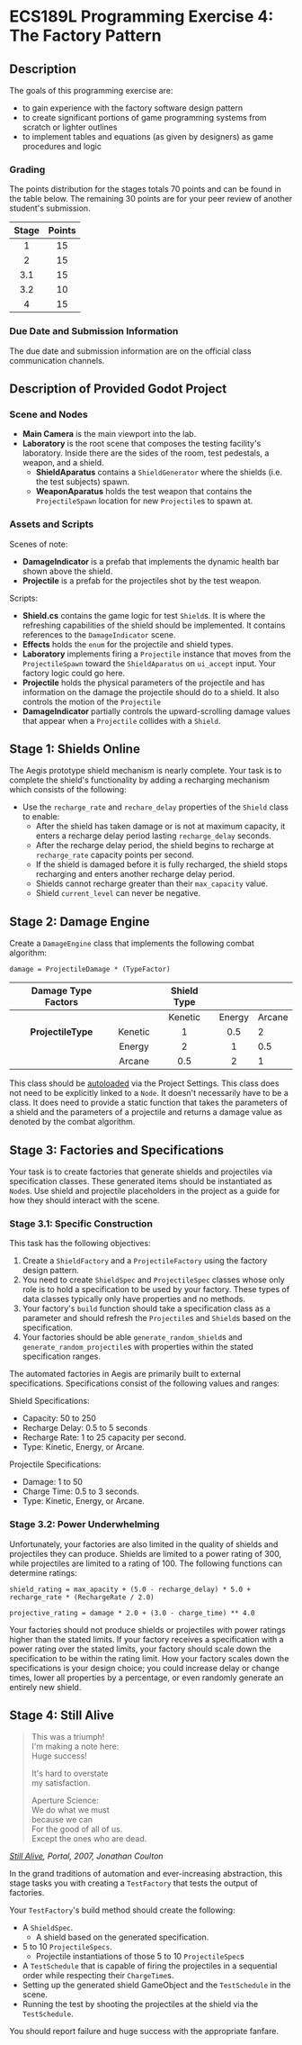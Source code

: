 # ECS189L Programming Exercise 4: The Factory Pattern

## Description

The goals of this programming exercise are:
* to gain experience with the factory software design pattern
* to create significant portions of game programming systems from scratch or lighter outlines
* to implement tables and equations (as given by designers) as game procedures and logic

### Grading
The points distribution for the stages totals 70 points and can be found in the table below. The remaining 30 points are for your peer review of another student's submission.

| Stage | Points |
|:-----:|:------:|
|  1    |   15   |
|  2    |   15   |
|  3.1  |   15   |
|  3.2  |   10   |
|  4    |   15   |


### Due Date and Submission Information

The due date and submission information are on the official class communication channels.

## Description of Provided Godot Project 

### Scene and Nodes

* **Main Camera** is the main viewport into the lab.
* **Laboratory** is the root scene that composes the testing facility's laboratory. Inside there are the sides of the room, test pedestals, a weapon, and a shield. 
  * **ShieldAparatus** contains a `ShieldGenerator` where the shields (i.e. the test subjects) spawn.
  * **WeaponAparatus** holds the test weapon that contains the `ProjectileSpawn` location for new `Projectile`s to spawn at.

### Assets and Scripts

Scenes of note:  
* **DamageIndicator** is a prefab that implements the dynamic health bar shown above the shield.
* **Projectile** is a prefab for the projectiles shot by the test weapon.

Scripts: 
* **Shield.cs** contains the game logic for test `Shield`s. It is where the refreshing capabilities of the shield should be implemented. It contains references to the `DamageIndicator` scene.
* **Effects** holds the `enum` for the projectile and shield types.
* **Laboratory** implements firing a `Projectile` instance that moves from the `ProjectileSpawn` toward the `ShieldAparatus` on `ui_accept` input. Your factory logic could go here.
* **Projectile** holds the physical parameters of the projectile and has information on the damage the projectile should do to a shield. It also controls the motion of the `Projectile`
* **DamageIndicator** partially controls the upward-scrolling damage values that appear when a `Projectile` collides with a `Shield`.

## Stage 1: Shields Online

The Aegis prototype shield mechanism is nearly complete. Your task is to complete the shield's functionality by adding a recharging mechanism which consists of the following:
* Use the `recharge_rate` and `rechare_delay` properties of the `Shield` class to enable:
  * After the shield has taken damage or is not at maximum capacity, it enters a recharge delay period lasting `recharge_delay` seconds.
  * After the recharge delay period, the shield begins to recharge at `recharge_rate` capacity points per second.
  * If the shield is damaged before it is fully recharged, the shield stops recharging and enters another recharge delay period.
  * Shields cannot recharge greater than their `max_capacity` value.
  * Shield `current_level` can never be negative.

## Stage 2: Damage Engine

Create a `DamageEngine` class that implements the following combat algorithm:

`damage = ProjectileDamage * (TypeFactor)`

| Damage Type Factors |         | Shield Type |        |        |
|:-------------------:|:-------:|:-----------:|:------:|--------|
|                     |         |   Kenetic   | Energy | Arcane |
|  **ProjectileType** | Kenetic |      1      |   0.5  |    2   |
|                     |  Energy |      2      |    1   |   0.5  |
|                     |  Arcane |     0.5     |    2   |    1   |

This class should be [autoloaded](https://docs.godotengine.org/en/stable/tutorials/scripting/singletons_autoload.html) via the Project Settings. This class does not need to be explicitly linked to a `Node`. It doesn't necessarily have to be a class. It does need to provide a static function that takes the parameters of a shield and the parameters of a projectile and returns a damage value as denoted by the combat algorithm. 

## Stage 3: Factories and Specifications

Your task is to create factories that generate shields and projectiles via specification classes. These generated items should be instantiated as `Node`s. Use shield and projectile placeholders in the project as a guide for how they should interact with the scene. 

### Stage 3.1: Specific Construction

This task has the following objectives:
1. Create a `ShieldFactory` and a `ProjectileFactory` using the factory design pattern.
2. You need to create `ShieldSpec` and `ProjectileSpec` classes whose only role is to hold a specification to be used by your factory. These types of data classes typically only have properties and no methods.
3. Your factory's `build` function should take a specification class as a parameter and should refresh the `Projectile`s and `Shield`s based on the specification.
4. Your factories should be able `generate_random_shield`s and `generate_random_projectile`s with properties within the stated specification ranges.

The automated factories in Aegis are primarily built to external specifications. Specifications consist of the following values and ranges:

Shield Specifications:
* Capacity: 50 to 250
* Recharge Delay: 0.5 to 5 seconds
* Recharge Rate: 1 to 25 capacity per second.
* Type: Kinetic, Energy, or Arcane.

Projectile Specifications:
* Damage: 1 to 50
* Charge Time: 0.5 to 3 seconds.
* Type: Kinetic, Energy, or Arcane.

### Stage 3.2: Power Underwhelming

Unfortunately, your factories are also limited in the quality of shields and projectiles they can produce. Shields are limited to a power rating of 300, while projectiles are limited to a rating of 100. The following functions can determine ratings:

`shield_rating = max_apacity + (5.0 - recharge_delay) * 5.0 + recharge_rate * (RechargeRate / 2.0)`

`projective_rating = damage * 2.0 + (3.0 - charge_time) ** 4.0`

Your factories should not produce shields or projectiles with power ratings higher than the stated limits. If your factory receives a specification with a power rating over the stated limits, your factory should scale down the specification to be within the rating limit. How your factory scales down the specifications is your design choice; you could increase delay or change times, lower all properties by a percentage, or even randomly generate an entirely new shield.

## Stage 4: Still Alive

>This was a triumph!  
>I'm making a note here:  
>Huge success!  
>  
>It's hard to overstate  
>my satisfaction.  
>  
>Aperture Science:  
>We do what we must  
>because we can  
>For the good of all of us.  
>Except the ones who are dead.  

*[Still Alive](https://www.youtube.com/watch?v=VuLktUzq23c), Portal, 2007, Jonathan Coulton*  

In the grand traditions of automation and ever-increasing abstraction, this stage tasks you with creating a `TestFactory` that tests the output of factories.

Your `TestFactory`'s build method should create the following:
* A `ShieldSpec`.
  * A shield based on the generated specification.
* 5 to 10 `ProjectileSpecs`.
  * Projectile instantiations of those 5 to 10 `ProjectileSpec`s
* A `TestSchedule` that is capable of firing the projectiles in a sequential order while respecting their `ChargeTime`s.
* Setting up the generated shield GameObject and the `TestSchedule` in the scene.
* Running the test by shooting the projectiles at the shield via the `TestSchedule`.

You should report failure and huge success with the appropriate fanfare.
